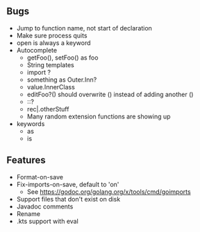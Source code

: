 ## Bugs
- Jump to function name, not start of declaration
- Make sure process quits
- open is always a keyword
- Autocomplete
  - getFoo(), setFoo() as foo
  - String templates
  - import ?
  - something as Outer.Inn?
  - value.InnerClass
  - editFoo?() should overwrite () instead of adding another ()
  - ::?
  - rec|.otherStuff
  - Many random extension functions are showing up
- keywords
  - as
  - is

## Features
- Format-on-save
- Fix-imports-on-save, default to 'on'
  - See https://godoc.org/golang.org/x/tools/cmd/goimports
- Support files that don't exist on disk
- Javadoc comments
- Rename
- .kts support with eval